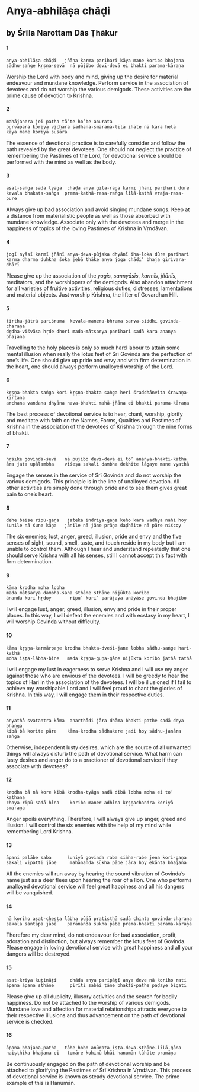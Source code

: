 # Anya-abhilāṣa chāḍi

## by Śrīla Narottam Dās Ṭhākur

#### 1

    anya-abhilāṣa chāḍi   jñāna karma parihari kāya mane koribo bhajana
    sādhu-saṅge kṛṣṇa-sevā  nā pūjibo devī-devā ei bhakti parama-kāraṇa

Worship the Lord with body and mind, giving up the desire for material endeavour and mundane knowledge. Perform service in the association of devotees and do not worship the various demigods. These activities are the prime cause of devotion to Krishna.

#### 2

    mahājanera jei patha tā’te ho’be anurata
    pūrvāpara koriyā vichāra sādhana-smaraṇa-līlā ihāte nā kara helā
    kāya mane koriyā sūsāra

The essence of devotional practice is to carefully consider and follow the path revealed by the great devotees. One should not neglect the practice of remembering the Pastimes of the Lord, for devotional service should be performed with the mind as well as the body.

#### 3

    asat-saṅga sadā tyāga  chāḍa anya gīta-rāga karmī jñānī parihari dūre
    kevala bhakata-saṅga  prema-kathā-rasa-raṅga līlā-kathā vraja-rasa-pure

Always give up bad association and avoid singing mundane songs. Keep at a distance from materialistic people as well as those absorbed with mundane knowledge. Associate only with the devotees and merge in the happiness of topics of the loving Pastimes of Krishna in Vṛndāvan.

#### 4

    jogī nyāsī karmī jñānī anya-deva-pūjaka dhyānī iha-loka dūre parihari
    karma dharma duḥkha śoka jebā thāke anya joga chāḍi’ bhaja girivara-dhārī

Please give up the association of the *yogīs*, *sannyāsīs*, *karmīs*, *jñānīs*, meditators, and the worshippers of the demigods. Also abandon attachment for all varieties of fruitive activities, religious duties, distresses, lamentations and material objects. Just worship Krishna, the lifter of Govardhan Hill.

#### 5

    tīrtha-jātrā pariśrama  kevala-manera-bhrama sarva-siddhi govinda-charaṇa
    dṛdha-viśvāsa hṛde dhori mada-mātsarya parihari sadā kara ananya bhajana

Travelling to the holy places is only so much hard labour to attain some mental illusion when really the lotus feet of Śrī Govinda are the perfection of one’s life.
One should give up pride and envy and with firm
determination in the heart, one should always perform unalloyed worship of the Lord.

#### 6

    kṛṣṇa-bhakta saṅga kori kṛṣṇa-bhakta saṅga heri śraddhānvita śravaṇa-kīrtana
    archana vandana dhyāna nava-bhakti mahā-jñāna ei bhakti parama-kāraṇa

The best process of devotional service is to hear, chant, worship, glorify and meditate with faith on the Names, Forms, Qualities and Pastimes of Krishna in the association of the devotees of Krishna through the nine forms of bhakti.

#### 7

    hṛsīke govinda-sevā   nā pūjibo devī-devā ei to’ ananya-bhakti-kathā
    āra jata upālambha    viśeṣa sakali dambha dekhite lāgaye mane vyathā

Engage the senses in the service of Śrī Govinda and do not worship the various demigods. This principle is in the line of unalloyed devotion. All other activities are simply done through pride and to see them gives great pain to one’s heart.

#### 8

    dehe baise ripū-gaṇa   jateka indriya-gaṇa keho kāra vādhya nāhi hoy
    śunile nā śune kāṇa   jānile nā jāne prāṇa daḍhāite nā pāre niścoy

The six enemies; lust, anger, greed, illusion, pride and envy and the five senses of sight, sound, smell, taste, and touch reside in my body but I am unable to control them. Although I hear and understand repeatedly that one should serve Krishna with all his senses, still I cannot accept this fact with firm determination.

#### 9

    kāma krodha moha lobha
    mada mātsarya dambha-saha sthāne sthāne nijūkta koribo
    ānanda kori hṛdoy       ripu’ kori’ parājaya anāyāse govinda bhajibo

I will engage lust, anger, greed, illusion,
envy and pride in their proper places. In this way, I will defeat the enemies and with ecstasy in my heart, I will worship Govinda without difficulty.

#### 10

    kāma kṛṣṇa-karmārpaṇe krodha bhakta-dveśi-jane lobha sādhu-saṅge hari-kathā
    moha iṣṭa-lābha-bine   mada kṛṣṇa-guṇa-gāne nijūkta koribo jathā tathā

I will engage my lust in eagerness to serve Krishna and I will use my anger against those who are envious of the devotees. I will be greedy to hear the topics of Hari in the association of the devotees. I will be illusioned if I fail to achieve my worshipable Lord and I will feel proud to chant the glories of Krishna. In this way, I will engage them in their respective duties.

#### 11

    anyathā svatantra kāma  anarthādi jāra dhāma bhakti-pathe sadā deya bhaṅga
    kibā bā korite pāre    kāma-krodha sādhakere jadi hoy sādhu-janāra saṅga

Otherwise, independent lusty desires, which are the source of all unwanted things will always disturb the path of devotional service. What harm can lusty desires and anger do to a practioner of devotional service if they associate with devotees?

#### 12

    krodha bā nā kore kibā krodha-tyāga sadā dibā lobha moha ei to’ kathana
    choya ripū sadā hīna    koribo maner adhīna kṛṣṇachandra koriyā smaraṇa

Anger spoils everything. Therefore, I will always give up anger, greed and illusion. I will control the six enemies with the help of my mind while remembering Lord Krishna.

#### 13

    āpani palābe saba      śuniyā govinda raba siṁha-rabe jena kori-gaṇa
    sakali vipatti jābe     mahānanda sūkha pābe jāra hoy ekānta bhajana

All the enemies will run away by hearing the
sound vibration of Govinda’s name just as a deer flees upon hearing the roar of a lion. One who performs unalloyed devotional service will feel great happiness and all his dangers will be vanquished.

#### 14

    nā koriho asat-cheṣṭa lābha pūjā pratiṣṭhā sadā chinta govinda-charaṇa
    sakala santāpa jābe    parānanda sukha pābe prema-bhakti parama-kāraṇa

Therefore my dear mind, do not endeavour for bad association, profit, adoration and distinction, but always remember the lotus feet of Govinda. Please engage in loving devotional service with great happiness and all your dangers will be destroyed.

#### 15

    asat-kriya kuṭināṭi     chāḍa anya paripāṭī anya deve nā koriho rati
    āpana āpana sthāne      pirīti sabāi ṭāne bhakti-pathe paḍaye bigati

Please give up all duplicity, illusory activities and the search for bodily happiness. Do not be attached to the worship of various demigods. Mundane love and affection for material relationships attracts everyone to their respective illusions and thus advancement on the path of devotional service is checked.

#### 16

    āpana bhajana-patha   tāhe hobo anūrata iṣṭa-deva-sthāne-līlā-gāna
    naiṣṭhika bhajana ei   tomāre kohinū bhāi hanumān tāhāte pramāṇa

Be continuously engaged on the path of devotional worship and be attached to glorifying the Pastimes of Śrī Krishna in Vṛndāvan. This process of devotional service is known as steady devotional service. The prime example of this is Hanumān.

